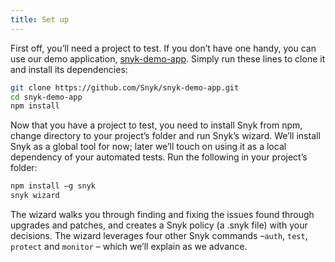 ```yaml
---
title: Set up
---
```


First off, you’ll need a project to test. If you don’t have one handy, you can use our demo application, [snyk-demo-app](https://github.com/Snyk/snyk-demo-app). Simply run these lines to clone it and install its dependencies:

```bash
git clone https://github.com/Snyk/snyk-demo-app.git
cd snyk-demo-app
npm install
```

Now that you have a project to test, you need to install Snyk from npm, change directory to your project’s folder and run Snyk’s wizard. We’ll install Snyk as a global tool for now; later we’ll touch on using it as a local dependency of your automated tests. Run the following in your project’s folder:

```bash
npm install –g snyk
snyk wizard
```

The wizard walks you through finding and fixing the issues found through upgrades and patches, and creates a Snyk policy (a .snyk file) with your decisions. The wizard leverages four other Snyk commands –`auth`, `test`, `protect` and `monitor` – which we’ll explain as we advance.
